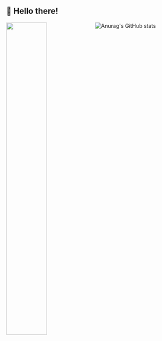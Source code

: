 ## :wave: Hello there!

![Anurag's GitHub stats](https://github-readme-stats.vercel.app/api?username=kuronekozero&theme=react&show_icons=true&hide_rank=true)
<img align="left" width="46%" src="https://github-readme-stats.vercel.app/api/top-langs/?username=kuronekozero&layout=compact&theme=react"/>

<br><br/>

